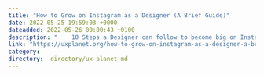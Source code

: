 ```yaml
---
title: "How to Grow on Instagram as a Designer (A Brief Guide)"
date: 2022-05-25 19:59:03 +0000
dateadded: 2022-05-26 00:00:43 +0100
description: "    10 Steps a Designer can follow to become big on Instagram.  Continue reading on UX Planet »  "
link: "https://uxplanet.org/how-to-grow-on-instagram-as-a-designer-a-brief-guide-9a7b88faeeab?source=rss----819cc2aaeee0---4"
category:
directory: _directory/ux-planet.md
---
```

